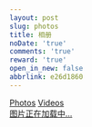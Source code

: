 ```yaml
---
layout: post
slug: photos
title: 相册
noDate: 'true'
comments: 'true'
reward: 'true'
open_in_new: false
abbrlink: e26d1860
---
```


<link rel="stylesheet" href="./ins.css">
<div class="photos-btn-wrap">
    <a class="photos-btn active" href="javascript:void(0)">Photos</a>
    <a class="photos-btn" href="/photos/videos.html">Videos</a>
</div>
<div class="instagram itemscope">
    <a href="https://www.instagram.com/lawlitewang20/" target="_blank" class="open-ins">图片正在加载中…</a>
</div>
<script>
    (function() {
        var loadScript = function(path) {
            var $script = document.createElement('script')
            document.getElementsByTagName('body')[0].appendChild($script)
            $script.setAttribute('src', path)
        }
        setTimeout(function() {
            loadScript('./ins.js')
        }, 0)
    })()
</script>
